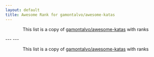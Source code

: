 ```yaml
---
layout: default
title: Awesome Rank for gamontalvo/awesome-katas
---
```


<p align="center">
	This list is a copy of <a href="https://github.com/gamontalvo/awesome-katas">gamontalvo/awesome-katas</a> with ranks
</p>
---
---
<p align="center">
	This list is a copy of <a href="https://github.com/gamontalvo/awesome-katas">gamontalvo/awesome-katas</a> with ranks
</p>
